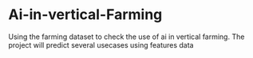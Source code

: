 # Ai-in-vertical-Farming
Using the farming dataset to check the use of ai in vertical farming. The project will predict several usecases using features data
